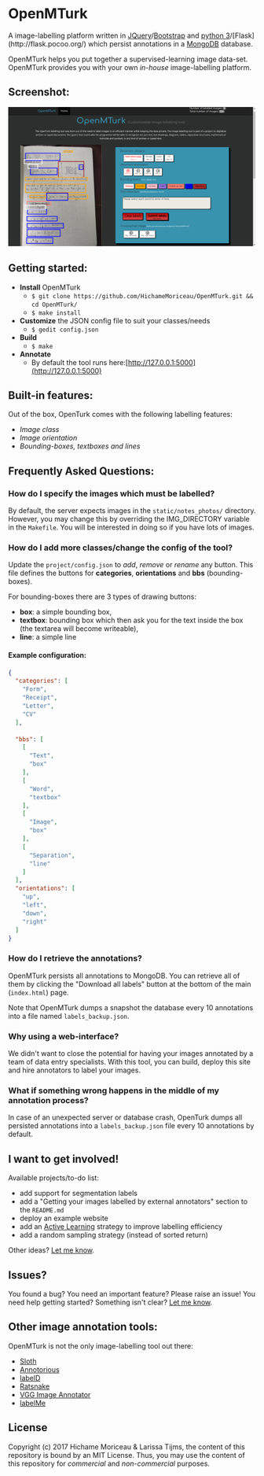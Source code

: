 # OpenMTurk

A image-labelling platform written in [JQuery](https://en.wikipedia.org/wiki/JQuery)/[Bootstrap](https://en.wikipedia.org/wiki/Bootstrap_(front-end_framework)) and [python 3](https://en.wikipedia.org/wiki/Python_(programming_language))/[Flask](http://flask.pocoo.org/) which persist annotations in a [MongoDB](https://www.mongodb.com/what-is-mongodb) database. 


OpenMTurk helps you put together a supervised-learning image data-set. OpenMTurk provides you with your own *in-house* image-labelling platform. 


## Screenshot:

![Screenshot of the OpenMTurk image-labelling platform](static/openmturk_screenshot.png?raw=true "Example set-up of the tool")

## Getting started:


- **Install** OpenMTurk
  - `$ git clone https://github.com/HichameMoriceau/OpenMTurk.git && cd OpenMTurk/`
  - `$ make install`
- **Customize** the JSON config file to suit your classes/needs
  - `$ gedit config.json`
- **Build**
  - `$ make`
- **Annotate**
  - By default the tool runs here:[http://127.0.0.1:5000](http://127.0.0.1:5000)


## Built-in features:
Out of the box, OpenTurk comes with the following labelling features:

- *Image class*
- *Image orientation*
- *Bounding-boxes, textboxes and lines*


## Frequently Asked Questions:

### How do I specify the images which must be labelled?

By default, the server expects images in the `static/notes_photos/` directory. However, you may change this by overriding the IMG_DIRECTORY variable in the `Makefile`. You will be interested in doing so if you have lots of images.

### How do I add more classes/change the config of the tool?

Update the `project/config.json` to *add*, *remove* or *rename* any button. This file defines the buttons for **categories**, **orientations** and **bbs** (bounding-boxes).

For bounding-boxes there are 3 types of drawing buttons:
- **box**: a simple bounding box,
- **textbox**: bounding box which then ask you for the text inside the box (the textarea will become writeable),
- **line**: a simple line

#### Example configuration:

```json
{
  "categories": [
    "Form", 
    "Receipt", 
    "Letter",
    "CV"
  ],
  
  "bbs": [
    [
      "Text", 
      "box"
    ], 
    [
      "Word", 
      "textbox"
    ], 
    [
      "Image", 
      "box"
    ], 
    [
      "Separation", 
      "line"
    ]
  ], 
  "orientations": [
    "up", 
    "left", 
    "down", 
    "right"
  ]
}
```

### How do I retrieve the annotations?

OpenMTurk persists all annotations to MongoDB. You can retrieve all of them by clicking the "Download all labels" button at the bottom of the main (`index.html`) page. 

Note that OpenMTurk dumps a snapshot the database every 10 annotations into a file named `labels_backup.json`.


### Why using a web-interface?

We didn't want to close the potential for having your images annotated by a team of data entry specialists. With this tool, you can build, deploy this site and hire annotators to label your images.

### What if something wrong happens in the middle of my annotation process?

In case of an unexpected server or database crash, OpenTurk dumps all persisted annotations into a `labels_backup.json` file every 10 annotations by default.



## I want to get involved!


Available projects/to-do list:

- add support for segmentation labels
- add a "Getting your images labelled by external annotators" section to the `README.md`
- deploy an example website
- add an [Active Learning](https://en.wikipedia.org/wiki/Active_learning_(machine_learning)) strategy to improve labelling efficiency
- add a random sampling strategy (instead of sorted return)

Other ideas? [Let me know](http://hichamemoriceau.com/).

## Issues?

You found a bug? You need an important feature? Please raise an issue!
You need help getting started? Something isn't clear? [Let me know](http://hichamemoriceau.com/).


## Other image annotation tools:

OpenMTurk is not the only image-labelling tool out there:

- [Sloth](https://cvhci.anthropomatik.kit.edu/~baeuml/projects/a-universal-labeling-tool-for-computer-vision-sloth/)
- [Annotorious](http://annotorious.github.io/)
- [labelD](https://sweppner.github.io/labeld/)
- [Ratsnake](http://is-innovation.eu/ratsnake/)
- [VGG Image Annotator](http://www.robots.ox.ac.uk/~vgg/software/via/)
- [labelMe](http://labelme.csail.mit.edu/Release3.0/)


## License

Copyright (c) 2017 Hichame Moriceau & Larissa Tijms, the content of this repository is bound by an MIT License. 
Thus, you may use the content of this repository for *commercial* and *non-commercial* purposes.